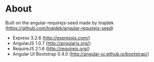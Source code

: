 About
===========

Built on the angular-requirejs-seed made by tnajdek (https://github.com/tnajdek/angular-requirejs-seed)

* Express 3.2.6 (http://expressjs.com/)
* AngularJS 1.0.7 (http://angularjs.org/)
* RequireJS 2.1.6 (http://requirejs.org/)
* Angular UI Bootstrap 0.4.0 (http://angular-ui.github.io/bootstrap/)